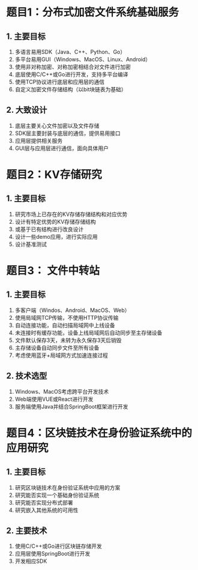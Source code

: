 # 题目1：分布式加密文件系统基础服务

## 1. 主要目标

1. 多语言易用SDK（Java、C++、Python、Go）
2. 多平台易用GUI（Windows、MacOS、Linux、Android）
3. 使用非对称加密、对称加密相结合对文件进行加密
4. 底层使用C/C++或Go进行开发，支持多平台编译
5. 使用TCP协议进行底层和应用层的通信
6. 自定义加密文件存储结构（以bit块链表为基础）

## 2. 大致设计

1. 底层主要关心文件加密以及文件存储
2. SDK层主要封装与底层的通信，提供易用接口
3. 应用层提供相关服务
4. GUI层与应用层进行通信，面向具体用户


# 题目2：KV存储研究

## 1. 主要目标

1. 研究市场上已存在的KV存储存储结构和对应优势
2. 设计有特定优势的KV存储存储结构
3. 或基于已有结构进行改良设计
4. 设计一些demo应用，进行实际应用
5. 设计基准测试

# 题目3： 文件中转站

## 1. 主要目标

1. 多客户端（Windos、Android、MacOS、Web）
2. 使用局域网TCP传输，不使用HTTP协议传输
3. 自动连接功能，自动扫描局域网中上线设备
4. 未连接时有缓存功能，设备上线局域网后自动同步至主存储设备
5. 文件默认保存3天，未转为永久保存3天后销毁
6. 主存储设备自动同步文件至所有设备
7. 考虑使用蓝牙+局域网方式加速连接过程

## 2. 技术选型

1. Windows、MacOS考虑跨平台开发技术
2. Web端使用VUE或React进行开发
3. 服务端使用Java并结合SpringBoot框架进行开发

# 题目4：区块链技术在身份验证系统中的应用研究

## 1. 主要目标

1. 研究区块链技术在身份验证系统中应用的方案
2. 研究能否实现一个基础身份验证系统
3. 研究能否实现分布式部署
4. 研究嵌入其他系统的可用性

## 2. 主要技术

1. 使用C/C++或Go进行区块链存储开发
2. 应用层使用SpringBoot进行开发
3. 开发相应SDK
